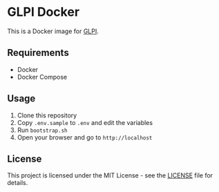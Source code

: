 # GLPI Docker

This is a Docker image for [GLPI](https://glpi-project.org/).

## Requirements

- Docker
- Docker Compose

## Usage

1. Clone this repository
2. Copy `.env.sample` to `.env` and edit the variables
3. Run `bootstrap.sh`
4. Open your browser and go to `http://localhost`

## License

This project is licensed under the MIT License - see the [LICENSE](LICENSE) file for details.